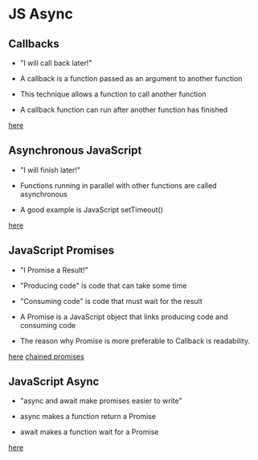 # JS Async 

## Callbacks

* "I will call back later!"

* A callback is a function passed as an argument to another function

* This technique allows a function to call another function

* A callback function can run after another function has finished

[here](https://www.w3schools.com/js/js_callback.asp)

## Asynchronous JavaScript

* "I will finish later!"

* Functions running in parallel with other functions are called asynchronous

* A good example is JavaScript setTimeout()

[here](https://www.w3schools.com/js/js_asynchronous.asp)

## JavaScript Promises

* "I Promise a Result!"

* "Producing code" is code that can take some time

* "Consuming code" is code that must wait for the result

* A Promise is a JavaScript object that links producing code and consuming code

* The reason why Promise is more preferable to Callback is readability. 

[here](https://www.w3schools.com/js/js_promise.asp)
[chained promises](https://developer.mozilla.org/en-US/docs/Web/JavaScript/Reference/Global_Objects/Promise#chained_promises)

## JavaScript Async

* "async and await make promises easier to write"

* async makes a function return a Promise

* await makes a function wait for a Promise

[here](https://www.w3schools.com/js/js_async.asp)